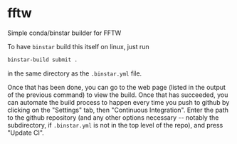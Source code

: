 # fftw
Simple conda/binstar builder for FFTW

To have `binstar` build this itself on linux, just run

```sh
binstar-build submit .
```

in the same directory as the `.binstar.yml` file.

Once that has been done, you can go to the web page (listed in the output of
the previous command) to view the build.  Once that has succeeded, you can
automate the build process to happen every time you push to github by clicking
on the "Settings" tab, then "Continuous Integration".  Enter the path to the
github repository (and any other options necessary -- notably the subdirectory,
if `.binstar.yml` is not in the top level of the repo), and press "Update CI".
